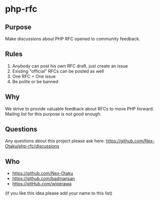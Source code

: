 # php-rfc

## Purpose
Make discussions about PHP RFC opened to community feedback. 

## Rules
1. Anybody can post his own RFC draft, just create an issue
2. Existing "official" RFCs can be posted as well
3. One RFC = One issue
4. Be polite or be banned

## Why
We strive to provide valuable feedback about RFCs to move PHP forward. 
Mailing list for this purpose is not good enough.

## Questions
Any questions about this project please ask here: https://github.com/Nex-Otaku/php-rfc/discussions

## Who
* https://github.com/Nex-Otaku
* https://github.com/badmansan
* https://gitHub.com/wiperawa

(if you like this idea please add your name to this list)
